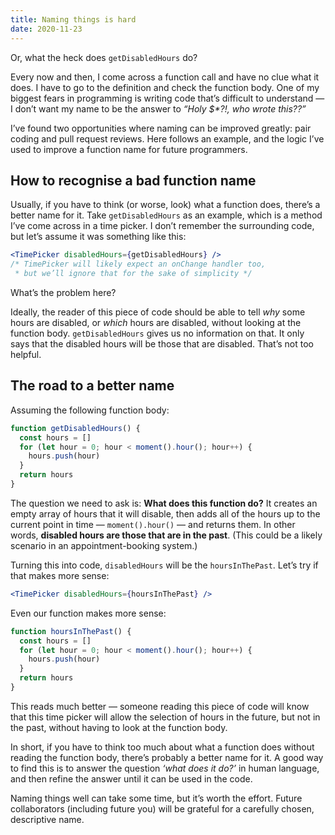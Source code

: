 ```yaml
---
title: Naming things is hard
date: 2020-11-23
---
```


Or, what the heck does `getDisabledHours` do?

Every now and then, I come across a function call and have no clue what it does. I have to go to the definition and check the function body. One of my biggest fears in programming is writing code that’s difficult to understand — I don’t want my name to be the answer to _“Holy $*?!, who wrote this??”_

I’ve found two opportunities where naming can be improved greatly: pair coding and pull request reviews. Here follows an example, and the logic I’ve used to improve a function name for future programmers.

## How to recognise a bad function name
Usually, if you have to think (or worse, look) what a function does, there’s a better name for it. Take `getDisabledHours` as an example, which is a method I’ve come across in a time picker. I don’t remember the surrounding code, but let’s assume it was something like this:
```jsx
<TimePicker disabledHours={getDisabledHours} />
/* TimePicker will likely expect an onChange handler too,
 * but we’ll ignore that for the sake of simplicity */
```

What’s the problem here?

Ideally, the reader of this piece of code should be able to tell _why_ some hours are disabled, or _which_ hours are disabled, without looking at the function body. `getDisabledHours` gives us no information on that. It only says that the disabled hours will be those that are disabled. That’s not too helpful.

## The road to a better name
Assuming the following function body:
```js
function getDisabledHours() {
  const hours = []
  for (let hour = 0; hour < moment().hour(); hour++) {
    hours.push(hour)
  }
  return hours
}
```
The question we need to ask is: **What does this function do?** It creates an empty array of hours that it will disable, then adds all of the hours up to the current point in time — `moment().hour()` — and returns them. In other words, **disabled hours are those that are in the past**. (This could be a likely scenario in an appointment-booking system.)

Turning this into code, `disabledHours` will be the `hoursInThePast`. Let’s try if that makes more sense:
```jsx
<TimePicker disabledHours={hoursInThePast} />
```

Even our function makes more sense:
```js
function hoursInThePast() {
  const hours = []
  for (let hour = 0; hour < moment().hour(); hour++) {
    hours.push(hour)
  }
  return hours
}
```

This reads much better — someone reading this piece of code will know that this time picker will allow the selection of hours in the future, but not in the past, without having to look at the function body.

In short, if you have to think too much about what a function does without reading the function body, there’s probably a better name for it. A good way to find this is to answer the question _‘what does it do?’_ in human language, and then refine the answer until it can be used in the code.

Naming things well can take some time, but it’s worth the effort. Future collaborators (including future you) will be grateful for a carefully chosen, descriptive name.
